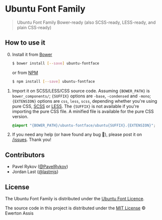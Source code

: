 # Ubuntu Font Family

> Ubuntu Font Family Bower-ready (also SCSS-ready, LESS-ready, and plain CSS-ready)

## How to use it

0. Install it from [Bower](http://bower.io/)

   ```sh
   $ bower install [--save] ubuntu-fontface
   ```

   or from [NPM](http://npmjs.com/)

   ```sh
   $ npm install [--save] ubuntu-fontface
   ```

1. Import it on SCSS/LESS/CSS source code. Assuming `{BOWER_PATH}` is `bower_components/`; `{SUFFIX}` options
are `-base`, `-condensed` and `-mono`; `{EXTENSION}` options are `css`, `less`, `scss`, depending
whether you're using pure CSS, [SCSS](http://sass-lang.com/) or [LESS](http://lesscss.org/). The `{SUFFIX}` is
not available if you're importing the pure CSS file. A minified file is available for the pure CSS version.

    ```css
    @import "{BOWER_PATH}/ubuntu-fontface/ubuntu{SUFFIX}.{EXTENSION}";
    ```

2. If you need any help (or have found any bug &#x1f41e;), please post it on
[/issues](//github.com/earaujoassis/ubuntu-fontface/issues). Thank you!

## Contributors

- Pavel Rykov ([@PavelRykov](https://github.com/PavelRykov))
- Jordan Last ([@lastmjs](https://github.com/lastmjs))

## License

The Ubuntu Font Family is distributed under the [Ubuntu Font Licence](http://font.ubuntu.com/licence/).

The source code in this project is distributed under the [MIT License](http://earaujoassis.mit-license.org/) &copy; Ewerton Assis
